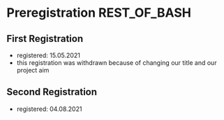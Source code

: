 # Preregistration REST_OF_BASH

## First Registration
* registered: 15.05.2021
* this registration was withdrawn because of changing our title and our project aim 

## Second Registration
* registered: 04.08.2021
